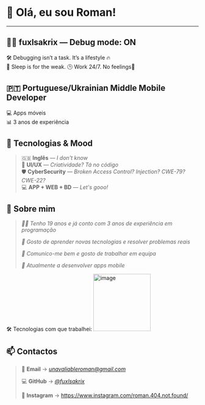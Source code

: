 # 👋 Olá, eu sou Roman!

---

## 🧑‍💻 fuxlsakrix — Debug mode: ON

🛠️ Debugging isn’t a task. It’s a lifestyle 🔥  
🚫 Sleep is for the weak. 🕒 Work 24/7. No feelings🧊


## 🇵🇹 Portuguese/Ukrainian Middle Mobile Developer  
💻 Apps móveis  
📊 3 anos de experiência


## 🔎 Tecnologias & Mood

> 🇬🇧 **Inglês** — _I don't know_  
> 🎨 **UI/UX** — _Criatividade? Tá no código_  
> 🛡️ **CyberSecurity** — _Broken Access Control? Injection? CWE-79? CWE-22?_  
> 💻 **APP + WEB + BD** — _Let's gooo!_


## 🚀 Sobre mim

> _👨‍💻 Tenho 19 anos e já conto com 3 anos de experiência em programação_
> 
> _🧠 Gosto de aprender novas tecnologias e resolver problemas reais_
> 
> _🤝 Comunico-me bem e gosto de trabalhar em equipa_
> 
> _🔭 Atualmente a desenvolver apps mobile_

🛠️ Tecnologias com que trabalhei:
<img width="150" height="150" alt="image" src="https://github.com/user-attachments/assets/d20b9c97-2fbf-4eaf-8116-4f8195bea3d0" />




## 📫 Contactos

> 📧 **Email** → _[unavaliableroman@gmail.com](https://mail.google.com/mail/?view=cm&fs=1&to=unavaliableroman@gmail.com)_
> 
> 💻 **GitHub** → _[@fuxlsakrix](https://github.com/fuxlsakrix)_
> 
> 📸 **Instagram** → https://www.instagram.com/roman.404.not.found/



